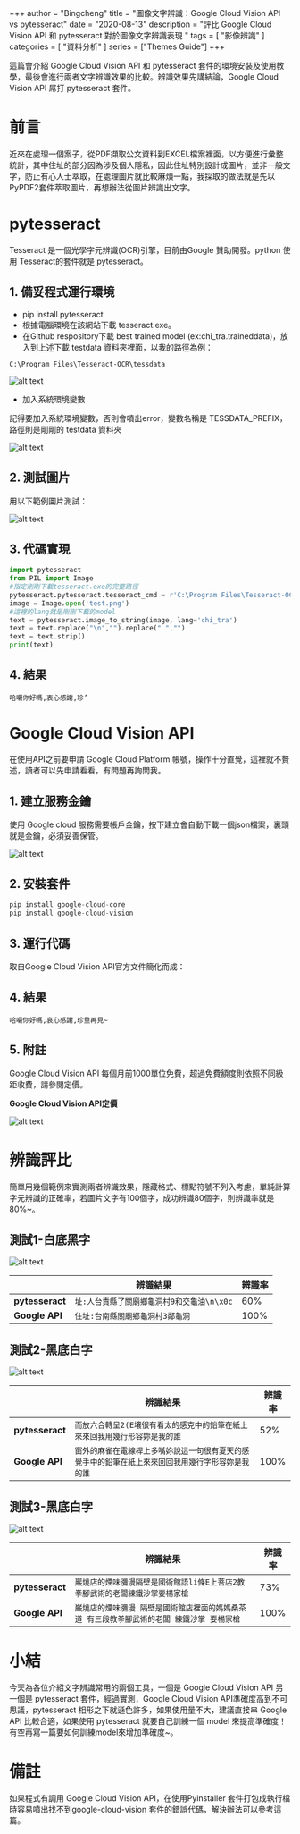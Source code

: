 +++
author = "Bingcheng"
title = "圖像文字辨識：Google Cloud Vision API vs pytesseract"
date = "2020-08-13"
description = "評比 Google Cloud Vision API 和 pytesseract 對於圖像文字辨識表現 "
tags = [
    "影像辨識"
]
categories = [
    "資料分析"
]
series = ["Themes Guide"]
+++

這篇會介紹 Google Cloud Vision API 和 pytesseract 套件的環境安裝及使用教學，最後會進行兩者文字辨識效果的比較。辨識效果先講結論，Google Cloud Vision API 屌打 pytesseract 套件。

<!--more-->

# 前言

近來在處理一個案子，從PDF擷取公文資料到EXCEL檔案裡面，以方便進行彙整統計，其中住址的部分因為涉及個人隱私，因此住址特別設計成圖片，並非一般文字，防止有心人士萃取，在處理圖片就比較麻煩一點，我採取的做法就是先以PyPDF2套件萃取圖片，再想辦法從圖片辨識出文字。

# pytesseract
Tesseract 是一個光學字元辨識(OCR)引擎，目前由Google 贊助開發。python 使用 Tesseract的套件就是 pytesseract。

## 1. 備妥程式運行環境

* pip install pytesseract
* 根據電腦環境在該網站下載 tesseract.exe。
* 在Github respository下載 best trained model (ex:chi_tra.traineddata)，放入到上述下載 testdata 資料夾裡面，以我的路徑為例：

`C:\Program Files\Tesseract-OCR\tessdata`

![alt text](image.png)

* 加入系統環境變數

記得要加入系統環境變數，否則會噴出error，變數名稱是 TESSDATA_PREFIX，路徑則是剛剛的 testdata 資料夾

![alt text](image-1.png)

## 2. 測試圖片

用以下範例圖片測試：

![alt text](image-2.png)

## 3. 代碼實現
```Python
import pytesseract
from PIL import Image
#指定剛剛下載tesseract.exe的完整路徑
pytesseract.pytesseract.tesseract_cmd = r'C:\Program Files\Tesseract-OCR\tesseract.exe'
image = Image.open('test.png')
#這裡的lang就是剛剛下載的model
text = pytesseract.image_to_string(image, lang='chi_tra')
text = text.replace("\n","").replace(" ","")
text = text.strip()
print(text)
```
## 4. 結果

`哈囉你好嗎,衷心感謝,珍’`

# Google Cloud Vision API

在使用API之前要申請 Google Cloud Platform 帳號，操作十分直覺，這裡就不贅述，讀者可以先申請看看，有問題再詢問我。

## 1. 建立服務金鑰
使用 Google cloud 服務需要帳戶金鑰，按下建立會自動下載一個json檔案，裏頭就是金鑰，必須妥善保管。

![alt text](image-3.png)

## 2. 安裝套件

```Python
pip install google-cloud-core
pip install google-cloud-vision
```
## 3. 運行代碼

取自Google Cloud Vision API官方文件簡化而成：

## 4. 結果

`哈囉你好嗎,哀心感謝,珍重再見~`

## 5. 附註

Google Cloud Vision API 每個月前1000單位免費，超過免費額度則依照不同級距收費，請參閱定價。

**Google Cloud Vision API定價**

![alt text](image-4.png)

# 辨識評比
簡單用幾個範例來實測兩者辨識效果，隱藏格式、標點符號不列入考慮，單純計算字元辨識的正確率，若圖片文字有100個字，成功辨識80個字，則辨識率就是80%~。

## 測試1-白底黑字

![alt text](image-5.png)

|     | 辨識結果  | 辨識率|
|  ----  | ----  | ----|
| **pytesseract**  | `址:人台責縣了關廟鄉龜洞村9和交龜油\n\x0c` | 60%
| **Google API**  | `住址:台南縣關廟鄉龜洞村3鄰龜洞` |100%

## 測試2-黑底白字

![alt text](image-6.png)

|     | 辨識結果  | 辨識率|
|  ----  | ----  | ----|
| **pytesseract**  | `而放六合轉呈2(E壤很有看太的感克中的鉛筆在紙上來來回我用幾行形容妳是我的誰` | 52%
| **Google API**  | `窗外的麻雀在電線桿上多嘴妳說這一句很有夏天的感覺手中的鉛筆在紙上來來回回我用幾行字形容妳是我的誰` |100%

## 測試3-黑底白字

![alt text](image-7.png)


|     | 辨識結果  | 辨識率|
|  ----  | ----  | ----|
| **pytesseract**  | `巖燒店的煙味瀰漫隔壁是國術館語li條E上菩店2教拳腳武術的老闆練鐵沙掌耍楊家槍` | 73%
| **Google API**  | `巌燒店的煙味瀰漫 隔壁是國術館店裡面的媽媽桑茶道 有三段教拳腳武術的老闆 練鐵沙掌 耍楊家槍` |100%

# 小結
今天為各位介紹文字辨識常用的兩個工具，一個是 Google Cloud Vision API 另一個是 pytesseract 套件，經過實測，Google Cloud Vision API準確度高到不可思議，pytesseract 相形之下就遜色許多，如果使用量不大，建議直接串 Google API 比較合適，如果使用 pytesseract 就要自己訓練一個 model 來提高準確度！有空再寫一篇要如何訓練model來增加準確度~。

# 備註
如果程式有調用 Google Cloud Vision API，在使用Pyinstaller 套件打包成執行檔時容易噴出找不到google-cloud-vision 套件的錯誤代碼，解決辦法可以參考這篇。

